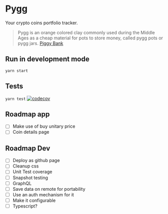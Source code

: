 # Pygg
Your crypto coins portfolio tracker.

> Pygg is an orange colored clay commonly used during the Middle Ages as a cheap material for pots to store money, called pygg pots or pygg jars. [Piggy Bank](https://en.wikipedia.org/wiki/Piggy_bank)

## Run in development mode
`yarn start`

## Tests
`yarn test`
[![codecov](https://codecov.io/gh/keepitterron/Pygg/branch/master/graph/badge.svg?token=QjUBNz58Td)](https://codecov.io/gh/keepitterron/Pygg)

## Roadmap app
- [ ] Make use of buy unitary price
- [ ] Coin details page

## Roadmap Dev
- [ ] Deploy as github page
- [ ] Cleanup css
- [ ] Unit Test coverage
- [ ] Snapshot testing
- [ ] GraphQL
- [ ] Save data on remote for portability
- [ ] Use an auth mechanism for it
- [ ] Make it configurable
- [ ] Typescript?
